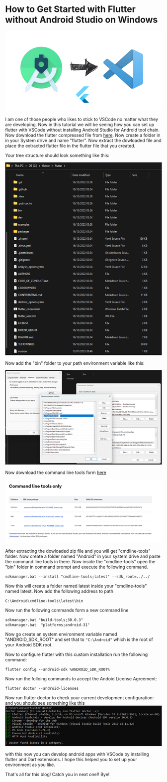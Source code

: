 # How to Get Started with Flutter without Android Studio on Windows
<img src = "./cover.png" width = 1000>

I am one of those people who likes to stick to VSCode no matter what they are developing. Now in this tutorial we will be seeing how you can set up flutter with VSCode without installing Android Studio for Android tool chain. Now download the flutter compressed file from <a href = "https://docs.flutter.dev/get-started/install/windows">here</a>. Now create a folder in in your System drive and name "flutter". Now extract the dowloaded file and place the extracted flutter file in the flutter file that you created. 

Your tree structure should look something like this:

<img src = "./one_o.png">

Now add the "bin" folder to your path environment variable like this:

<img src= "./one.png">

Now download the command line tools form <a href = "https://developer.android.com/studio">here</a>

<img src = "./two.png" >

After extracting the dowloaded zip file and you will get "cmdline-tools" folder. Now create a folder named "Android" in your system drive and paste the command line tools in there. Now inside the "cmdline-tools" open the "bin" folder in command prompt and execute the following command.

```
sdkmanager.bat --install "cmdline-tools;latest" --sdk_root=../../
```
Now this will create a folder named latest inside your "cmdline-tools" named latest. Now add the following address to path

```
C:\Android\cmdline-tools\latest\bin
```

Now run the following commands form a new command line 

```
sdkmanager.bat "build-tools;30.0.3" 
sdkmanager.bat  "platforms;android-31"
```

Now go create an system environment variable named "ANDROID_SDK_ROOT" and set that to ```"C:\Android"``` which is the root of your Android SDK root. 

Now to configure flutter with this custom installation run the following command:
```
flutter config --android-sdk %ANDROID_SDK_ROOT%
```

Now run the folloing commands to accept the Andoid License Agreement:
```
flutter doctor --android-licenses
```

Now run flutter doctor to check your current development configuration:
and you should see something like this
<img src = "./three.png">

with this now you can develop android apps with VSCode by installing flutter and Dart extensions. I hope this helped you to set up your environment as you like.

That's all for this blog! Catch you in next one!! Bye!
